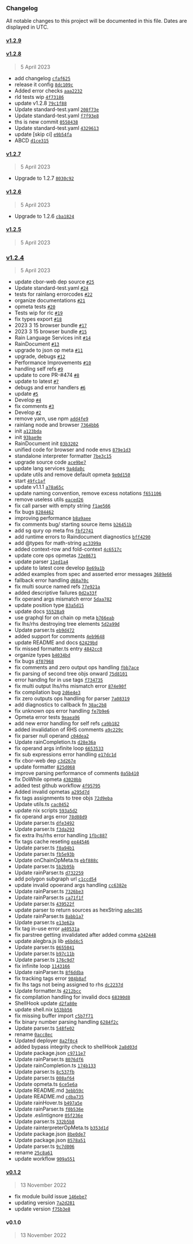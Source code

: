 ### Changelog

All notable changes to this project will be documented in this file. Dates are displayed in UTC.

#### [v1.2.9](https://github.com/rainprotocol/rainlang/compare/v1.2.8...v1.2.9)

#### [v1.2.8](https://github.com/rainprotocol/rainlang/compare/v1.2.7...v1.2.8)

> 5 April 2023

- add changelog [`cfaf625`](https://github.com/rainprotocol/rainlang/commit/cfaf625ac28e821161ba7a613f32663209cd69ee)
- release it config [`8dc109c`](https://github.com/rainprotocol/rainlang/commit/8dc109cdb70085de1ef1bb1a76271dbee76dc1f5)
- Added error checks [`aaa2232`](https://github.com/rainprotocol/rainlang/commit/aaa2232add9228850adeceb3c7ec83d414cfb568)
- rld tests wip [`4f73186`](https://github.com/rainprotocol/rainlang/commit/4f731860a5994603d5095cb56ecfbff20243ce4f)
- update v1.2.8 [`79c1f88`](https://github.com/rainprotocol/rainlang/commit/79c1f88c9b16c1181990837418296a58b27a3e7f)
- Update standard-test.yaml [`208f73e`](https://github.com/rainprotocol/rainlang/commit/208f73e469d6727ec3d0740352b78826ac340013)
- Update standard-test.yaml [`f7f93e8`](https://github.com/rainprotocol/rainlang/commit/f7f93e8edd5a0dd2e83343b572520625c677a51b)
- ths is new commit [`0558438`](https://github.com/rainprotocol/rainlang/commit/05584381df77e8b38e77e3ab58112a00202850ab)
- Update standard-test.yaml [`4329613`](https://github.com/rainprotocol/rainlang/commit/4329613a35cc78eec2d85f4bdbcc1f82c4d4f091)
- update [skip ci] [`e9b54fa`](https://github.com/rainprotocol/rainlang/commit/e9b54fadb1381791b0752480b5a10e88a5b84ebf)
- ABCD [`d1ce315`](https://github.com/rainprotocol/rainlang/commit/d1ce3151cb65863545e2847a594fa43d7c59d4d3)

#### [v1.2.7](https://github.com/rainprotocol/rainlang/compare/v1.2.6...v1.2.7)

> 5 April 2023

- Upgrade to 1.2.7 [`8030c92`](https://github.com/rainprotocol/rainlang/commit/8030c9285b616ba90d4eb87e821273d668d88aaa)

#### [v1.2.6](https://github.com/rainprotocol/rainlang/compare/v1.2.5...v1.2.6)

> 5 April 2023

- Upgrade to 1.2.6 [`cba1824`](https://github.com/rainprotocol/rainlang/commit/cba1824d1128b1bd720fb11beb3983df2e7ede6f)

#### [v1.2.5](https://github.com/rainprotocol/rainlang/compare/v1.2.4...v1.2.5)

> 5 April 2023

### [v1.2.4](https://github.com/rainprotocol/rainlang/compare/v0.1.2...v1.2.4)

> 5 April 2023

- update cbor-web dep source [`#25`](https://github.com/rainprotocol/rainlang/pull/25)
- Update standard-test.yaml [`#24`](https://github.com/rainprotocol/rainlang/pull/24)
- tests for rainlang errorcodes [`#22`](https://github.com/rainprotocol/rainlang/pull/22)
- organize documentations [`#21`](https://github.com/rainprotocol/rainlang/pull/21)
- opmeta tests [`#20`](https://github.com/rainprotocol/rainlang/pull/20)
- Tests wip for rlc [`#19`](https://github.com/rainprotocol/rainlang/pull/19)
- fix types export [`#18`](https://github.com/rainprotocol/rainlang/pull/18)
- 2023  3 15 browser bundle [`#17`](https://github.com/rainprotocol/rainlang/pull/17)
- 2023  3 15 browser bundle [`#15`](https://github.com/rainprotocol/rainlang/pull/15)
- Rain Language Services init [`#14`](https://github.com/rainprotocol/rainlang/pull/14)
- RainDocument [`#13`](https://github.com/rainprotocol/rainlang/pull/13)
- upgrade to json op meta [`#11`](https://github.com/rainprotocol/rainlang/pull/11)
- upgrade, debugs [`#12`](https://github.com/rainprotocol/rainlang/pull/12)
- Performance Improvements [`#10`](https://github.com/rainprotocol/rainlang/pull/10)
- handling self refs [`#9`](https://github.com/rainprotocol/rainlang/pull/9)
- update to core PR-#474 [`#8`](https://github.com/rainprotocol/rainlang/pull/8)
- update to latest [`#7`](https://github.com/rainprotocol/rainlang/pull/7)
- debugs and error handlers [`#6`](https://github.com/rainprotocol/rainlang/pull/6)
- update [`#5`](https://github.com/rainprotocol/rainlang/pull/5)
- Develop [`#4`](https://github.com/rainprotocol/rainlang/pull/4)
- fix comments [`#3`](https://github.com/rainprotocol/rainlang/pull/3)
- Develop [`#2`](https://github.com/rainprotocol/rainlang/pull/2)
- remove yarn, use npm [`add4fe9`](https://github.com/rainprotocol/rainlang/commit/add4fe964f72f41e8698b14d8924539a2a24fbe7)
- rainlang node and browser [`7364bb6`](https://github.com/rainprotocol/rainlang/commit/7364bb6e840d08d565fd76c6f97addef31af41c5)
- init [`a123bda`](https://github.com/rainprotocol/rainlang/commit/a123bdaf76480fb4e1fce5f322f7d9e8f5a6cf78)
- init [`93bae9e`](https://github.com/rainprotocol/rainlang/commit/93bae9ea33395c0c8679f6a96f38d820fb3c3f8e)
- RainDocument init [`03b3202`](https://github.com/rainprotocol/rainlang/commit/03b320296d966bc8d166f2ec75cf2da2cda304ef)
- unified code for browser and node envs [`879e1d3`](https://github.com/rainprotocol/rainlang/commit/879e1d30ab1b51b1a68fda225ba3dd031885fc00)
- standalone interpreter formatter [`7be3c15`](https://github.com/rainprotocol/rainlang/commit/7be3c15c637282514fed6ffd4ac41b7b01319d9b)
- upgrade source code [`ace9be7`](https://github.com/rainprotocol/rainlang/commit/ace9be739deb8c6d3fc8ab6dbe4e4b7bf7e88f22)
- update lang services [`9a4da0c`](https://github.com/rainprotocol/rainlang/commit/9a4da0cded6323c32aef554a752a4e9b3a9c9382)
- update utils and remove default opmeta [`9e0d150`](https://github.com/rainprotocol/rainlang/commit/9e0d150405cbf6e555e50a1a279c8d47ea9a4c19)
- start [`49fc1af`](https://github.com/rainprotocol/rainlang/commit/49fc1af45651fe7388b2f534436be720368f9fa4)
- update v1.1.1 [`a78a65c`](https://github.com/rainprotocol/rainlang/commit/a78a65c4f03af4d115662bac3b92dd432e63a098)
- update naming convention, remove excess notations [`f651106`](https://github.com/rainprotocol/rainlang/commit/f651106776a54da2d7f7eb7120cb2f2225aa32db)
- remove useless utils [`eaced26`](https://github.com/rainprotocol/rainlang/commit/eaced266aa3028d6b69647d194cdc1f11e2d1313)
- fix call parser with empty string [`f1ae566`](https://github.com/rainprotocol/rainlang/commit/f1ae566fcc3db35a3c492ff2441607ef43c040a0)
- fix bugs [`8284462`](https://github.com/rainprotocol/rainlang/commit/8284462889a47cd371e6ebb7fb9e1c92b2bfddc6)
- improving performance [`b8a9aee`](https://github.com/rainprotocol/rainlang/commit/b8a9aeed1e534838d4624ada3135dd2ec04fd69d)
- fix comments bug/ starting source items [`b26451b`](https://github.com/rainprotocol/rainlang/commit/b26451bd90ca0d5ee9e1a26717a6a479e814ca19)
- add sg qury op meta fns [`fbf2741`](https://github.com/rainprotocol/rainlang/commit/fbf27413eb1ba4f57573d3bd05975baba0938c9c)
- add runtime errors to Raindocument diagnostics [`bff4290`](https://github.com/rainprotocol/rainlang/commit/bff429016fd1fa03f1d7ddc228f218d2262c727a)
- add @types for math-string [`ac3399a`](https://github.com/rainprotocol/rainlang/commit/ac3399a9af35cc22f8c55794f84adcfe0371f0dd)
- added context-row and fold-context [`4c6517c`](https://github.com/rainprotocol/rainlang/commit/4c6517c55d26430e068fd815d5428e5ceb63e47d)
- update core ops opmetas [`72e8671`](https://github.com/rainprotocol/rainlang/commit/72e8671c167870321f28dca4e04894fbfc5556d0)
- update parser [`11ed1a4`](https://github.com/rainprotocol/rainlang/commit/11ed1a4128a3aba5dab36c62c0dbcb4ee3c628ad)
- update to latest core develop [`8e69a1b`](https://github.com/rainprotocol/rainlang/commit/8e69a1b56044ee6893893d4a63f0623f32b66a10)
- added examples from spec and asserted error messages [`3689e66`](https://github.com/rainprotocol/rainlang/commit/3689e669d72a10afef43b089eef813a36d60ccc5)
- fallback error handling [`d68a70c`](https://github.com/rainprotocol/rainlang/commit/d68a70cf0c16e94cd335030f01c8d5a833f5e916)
- fix multi source named refs [`77e921a`](https://github.com/rainprotocol/rainlang/commit/77e921ab9c5a6316c0c9daed6ff11b34dcc5396b)
- added descriptive failures [`0d2a33f`](https://github.com/rainprotocol/rainlang/commit/0d2a33f186df639899efc5c24976012f582f4f2d)
- fix operand args mismatch error [`5daa782`](https://github.com/rainprotocol/rainlang/commit/5daa7823962519be9169b7d7c43e271a5135a426)
- update position type [`83a5d15`](https://github.com/rainprotocol/rainlang/commit/83a5d15b307183f4e2b62ce71b44f2ed46dba4c7)
- update docs [`55528a9`](https://github.com/rainprotocol/rainlang/commit/55528a90ea95c280ab01f56f08c49674bb8f021e)
- use graphql for on chain op meta [`b766eab`](https://github.com/rainprotocol/rainlang/commit/b766eab12ac55d119ac2a33981c17a818d7a96da)
- fix lhs/rhs destroying tree elements [`5d2a99d`](https://github.com/rainprotocol/rainlang/commit/5d2a99dd5a0708efd5625b81873b93095b9db3c0)
- Update parser.ts [`eb9d472`](https://github.com/rainprotocol/rainlang/commit/eb9d472a25c04b294586706ae0c67ba4ce997446)
- added support for comments [`4eb9648`](https://github.com/rainprotocol/rainlang/commit/4eb9648d2b99648371110f6030d5569923be6096)
- update README and docs [`62429bd`](https://github.com/rainprotocol/rainlang/commit/62429bd435eb455d0243440f88e441d29ec23352)
- fix missed formatter.ts entry [`4842cc0`](https://github.com/rainprotocol/rainlang/commit/4842cc0023c20611d9927f48d798792df846f052)
- organize types [`b4034bd`](https://github.com/rainprotocol/rainlang/commit/b4034bd458e6a6c88e39598b8f2a32dcb07472e3)
- fix bugs [`4f07968`](https://github.com/rainprotocol/rainlang/commit/4f07968f20b656da2fffa93af25bed28ec513fef)
- fix comments and zero output ops handling [`fbb7ace`](https://github.com/rainprotocol/rainlang/commit/fbb7ace21d45e9aae395dc6a05bc9881098d2f19)
- fix parsing of second tree objs onward [`75d8101`](https://github.com/rainprotocol/rainlang/commit/75d8101ecf3a063913b44dda933cbf3e9840ba88)
- error handlng for in use tags [`f734735`](https://github.com/rainprotocol/rainlang/commit/f7347354fd9683b755af9533b0c36284711923a5)
- fix multi output lhs/rhs mismatch error [`874e90f`](https://github.com/rainprotocol/rainlang/commit/874e90f98ef0d7f5a6834cc6e9e2358522afa1e1)
- fix compilation bug [`2d6e4e3`](https://github.com/rainprotocol/rainlang/commit/2d6e4e30309177e8950b9d67dcd6620c3732fc6a)
- fix zero outputs ops handling for parser [`7a08319`](https://github.com/rainprotocol/rainlang/commit/7a08319472531e70e077c29c72b2fa7e65770f5d)
- add diagnostics to callback fn [`38ac2b8`](https://github.com/rainprotocol/rainlang/commit/38ac2b8e3e95f5340a322f609639289c58e2a6cf)
- fix unknown ops error handling [`fe7b9e6`](https://github.com/rainprotocol/rainlang/commit/fe7b9e65545738974627395f68ac1abc98ed9568)
- Opmeta error  tests [`9eaea96`](https://github.com/rainprotocol/rainlang/commit/9eaea961f42e62077252f779c22e184b76be1a73)
- add new error handling for self refs [`ca9b182`](https://github.com/rainprotocol/rainlang/commit/ca9b1820f339de913ad5ca70ae4ec07f1e549634)
- added invalidation of RHS comments [`a9c229c`](https://github.com/rainprotocol/rainlang/commit/a9c229cbdbe5c3f1211121faca295588de784ee7)
- fix parser null operand [`c04dea2`](https://github.com/rainprotocol/rainlang/commit/c04dea230accad33b465cdc53c8041207c167b5f)
- Update rainCompletion.ts [`d28e36a`](https://github.com/rainprotocol/rainlang/commit/d28e36a1144d96b7b3e6c9393ed276f4a3035189)
- fix operand args infinite loop [`6653533`](https://github.com/rainprotocol/rainlang/commit/6653533abbf9255bf9cd61cb5b67e30b22fd005e)
- fix sub expressions error handling [`e17dc1d`](https://github.com/rainprotocol/rainlang/commit/e17dc1d8a0b19c43be59907f6b02bccd51acf707)
- fix cbor-web dep [`c3d267e`](https://github.com/rainprotocol/rainlang/commit/c3d267e2b8816f6c97875747867cf0b2b392321f)
- update formatter [`825d068`](https://github.com/rainprotocol/rainlang/commit/825d06855432450452ca2792edabe0dcc13f0a21)
- improve parsing performance of comments [`0a5b410`](https://github.com/rainprotocol/rainlang/commit/0a5b41016d89ba1d0a375a52a75a0ada3b2c6ec1)
- fix DoWhile opmeta [`43020bb`](https://github.com/rainprotocol/rainlang/commit/43020bb04860d6221b14343e5a379e0bab2f45c3)
- added test github workflow [`4f95795`](https://github.com/rainprotocol/rainlang/commit/4f95795368d0a263c6666050ab5d4a3d7cebcfa8)
- Added invalid opmetas [`a295d7d`](https://github.com/rainprotocol/rainlang/commit/a295d7dad55d1dec3a45491def571beba9e3d10d)
- fix tags assignments to tree objs [`72d9eba`](https://github.com/rainprotocol/rainlang/commit/72d9eba415688b1811504d21535de9c5dec5120e)
- Update utils.ts [`cac0452`](https://github.com/rainprotocol/rainlang/commit/cac0452230a18d2ba5f2a8ba6f0c1cd9541820c6)
- update nix scripts [`593a5d2`](https://github.com/rainprotocol/rainlang/commit/593a5d2265d5a720c443c42ee7db1825092fd4b4)
- fix operand args error [`78d08d9`](https://github.com/rainprotocol/rainlang/commit/78d08d9462d8236f7116ead2ec9dea51dae38df2)
- Update parser.ts [`dfe3492`](https://github.com/rainprotocol/rainlang/commit/dfe349227bde6aa38ae95c17424540b87e0d9dd4)
- Update parser.ts [`f3da293`](https://github.com/rainprotocol/rainlang/commit/f3da293284327773e27ccbced0fb95e61dd9d093)
- fix extra lhs/rhs error handling [`1fbc887`](https://github.com/rainprotocol/rainlang/commit/1fbc88718fedb87aa2a332f532c2a50b214275e7)
- fix tags cache reseting [`ee44546`](https://github.com/rainprotocol/rainlang/commit/ee445461a5ea7ca622de3d23e33c3c38b0ad894e)
- Update parser.ts [`f0a94b1`](https://github.com/rainprotocol/rainlang/commit/f0a94b1242ce1f3986674e4949bb768e80b7db96)
- Update parser.ts [`fb5e93b`](https://github.com/rainprotocol/rainlang/commit/fb5e93b74226a2737a011abd2072b62ceaa799ce)
- Update onChainOpMeta.ts [`ebf888c`](https://github.com/rainprotocol/rainlang/commit/ebf888cdcbd481b1a4bf8cdea781f91cc5ae2031)
- Update parser.ts [`5b2b95b`](https://github.com/rainprotocol/rainlang/commit/5b2b95b3815802664872ea40d739c02d81e25643)
- Update rainParser.ts [`d732259`](https://github.com/rainprotocol/rainlang/commit/d732259a3fe0bf721f13df30de57c45b4c71ba3b)
- add polygon subgraph url [`c1ccd54`](https://github.com/rainprotocol/rainlang/commit/c1ccd54db174125acbfba7dbe28c9d79ae6cc643)
- update invalid opoerand args handling [`cc6382e`](https://github.com/rainprotocol/rainlang/commit/cc6382e69b725197f8e930fefa08a4d0ce736f1f)
- Update rainParser.ts [`7326be3`](https://github.com/rainprotocol/rainlang/commit/7326be343dcd257854144df6778f6c61d1f66cb9)
- Update rainParser.ts [`ca71f1f`](https://github.com/rainprotocol/rainlang/commit/ca71f1facaf6da69056005654614bd50f215d506)
- Update parser.ts [`439522f`](https://github.com/rainprotocol/rainlang/commit/439522f774bf1de1df2b77c26870f9a6c8fd5ec6)
- update parser to return sources as hexString [`adec385`](https://github.com/rainprotocol/rainlang/commit/adec385cc8e90ba2af2625479690b992c3b4cbfe)
- Update rainParser.ts [`8abb1a7`](https://github.com/rainprotocol/rainlang/commit/8abb1a7a0c73deba7ed4f4beabad2fe66d079864)
- Update parser.ts [`e13e62a`](https://github.com/rainprotocol/rainlang/commit/e13e62a31bdc30730bdc3ad94737e413a19db484)
- fix tag in-use error [`a40531a`](https://github.com/rainprotocol/rainlang/commit/a40531adbca3b2253cad533829d7cde0add8725e)
- fix parstree getting invalidated after added comma [`e342448`](https://github.com/rainprotocol/rainlang/commit/e3424487a649bba8e91ca5eb09e5ab20ada0c9cf)
- update alegbra.js lib [`e6bd4c5`](https://github.com/rainprotocol/rainlang/commit/e6bd4c56781560a6c57e8e198e1767144ba9c8b0)
- Update parser.ts [`0655041`](https://github.com/rainprotocol/rainlang/commit/0655041e917a3332f816ef2fbd9e2ba8d952010e)
- Update parser.ts [`b97c11b`](https://github.com/rainprotocol/rainlang/commit/b97c11b8fdbda6259c292f8d80d3a64fc126f212)
- Update parser.ts [`176c9d7`](https://github.com/rainprotocol/rainlang/commit/176c9d7ce6689b31bddec7e1d2f1297be6b5c1e1)
- fix infinite loop [`1143166`](https://github.com/rainprotocol/rainlang/commit/1143166e911f0f8a24f5ec9d0610b4249f1af17b)
- Update rainParser.ts [`8f6ddba`](https://github.com/rainprotocol/rainlang/commit/8f6ddbac3775809c4ee3e4705ace2d342767201e)
- fix tracking tags error [`984b8af`](https://github.com/rainprotocol/rainlang/commit/984b8af9a0db5ca17b8282ec3d54bb60820b05ad)
- fix lhs tags not being assigned to rhs [`dc2237d`](https://github.com/rainprotocol/rainlang/commit/dc2237d89cebd042a7134b1fcb604ba7c15a6349)
- Update formatter.ts [`4212bcc`](https://github.com/rainprotocol/rainlang/commit/4212bcc816556de6b9d1ee296674dca9a7e193e2)
- fix compilation handling for invalid docs [`68390d8`](https://github.com/rainprotocol/rainlang/commit/68390d8bf403b6d83ebb7b2d63eb0b93903fa7a6)
- ShellHook update [`d2fa80e`](https://github.com/rainprotocol/rainlang/commit/d2fa80eb5cdf119b10c18b5aac9049ae03ca2b8b)
- update shell.nix [`b53bb56`](https://github.com/rainprotocol/rainlang/commit/b53bb5631ece57372843745f7bff9694a09f1324)
- fix missing buffer import [`c5b7f71`](https://github.com/rainprotocol/rainlang/commit/c5b7f71e429da921f6e26ddacf690849ba80fac9)
- fix binary number parsing handling [`6284f2c`](https://github.com/rainprotocol/rainlang/commit/6284f2cdbe1f062b008fc9ee49eab011c7ba25bc)
- Update parser.ts [`548fe02`](https://github.com/rainprotocol/rainlang/commit/548fe02b7c784a7a85dcde983ef907939d75201e)
- rename [`0acc8ec`](https://github.com/rainprotocol/rainlang/commit/0acc8ec0a9d513306d25f3140947499257ad0fd7)
- Updated deployer [`8a2f0c4`](https://github.com/rainprotocol/rainlang/commit/8a2f0c45dd4a17489858de5f2d52859041cea624)
- added bypass integrity check to shellHook [`2a8d03d`](https://github.com/rainprotocol/rainlang/commit/2a8d03d44cd800bc5ae76779245017b42dc4105f)
- Update package.json [`c9711e7`](https://github.com/rainprotocol/rainlang/commit/c9711e76c2fa326d3a76bd7c3b3311e7b8b8f2cf)
- Update rainParser.ts [`8076df6`](https://github.com/rainprotocol/rainlang/commit/8076df6a4bbb9487f772185b971efde1bb28e553)
- Update rainCompletion.ts [`174b133`](https://github.com/rainprotocol/rainlang/commit/174b13305c54f93bf94bc6e6d0f7fbac94e06a69)
- Update parser.ts [`8c537fb`](https://github.com/rainprotocol/rainlang/commit/8c537fbabec8886a684273ddf08fdc83225eab7d)
- Update parser.ts [`008af64`](https://github.com/rainprotocol/rainlang/commit/008af64a51740849e0f180c8f9f9f564f6e941ce)
- Update opmeta.ts [`6ce5e6a`](https://github.com/rainprotocol/rainlang/commit/6ce5e6a821a77376b77fec7c6c30bf59c0847e0c)
- Update README.md [`3ebb59c`](https://github.com/rainprotocol/rainlang/commit/3ebb59cf2a7444499dfc69cac96424bded1ce753)
- Update README.md [`cdba735`](https://github.com/rainprotocol/rainlang/commit/cdba735d4d4a2fdb3c9c0e7e4b0960da54479807)
- Update rainHover.ts [`b497a5e`](https://github.com/rainprotocol/rainlang/commit/b497a5e88d550ae3a03b535629e60cecc71ba623)
- Update rainParser.ts [`f0b536e`](https://github.com/rainprotocol/rainlang/commit/f0b536e47cb266aba4453b40c37b4d7e940c2b1e)
- Update .eslintignore [`05f236e`](https://github.com/rainprotocol/rainlang/commit/05f236ed68edf4500103305c9aca74edd11fe38b)
- Update parser.ts [`332b5b8`](https://github.com/rainprotocol/rainlang/commit/332b5b8ccf3dc991161b4e99f6c9309230de3966)
- Update rainterpreterOpMeta.ts [`b353d1d`](https://github.com/rainprotocol/rainlang/commit/b353d1df6e78836447813059ef3ddf22530275d7)
- Update package.json [`8be0de7`](https://github.com/rainprotocol/rainlang/commit/8be0de75a51ebd247014c1897e2a64a891b87c9f)
- Update package.json [`8578a51`](https://github.com/rainprotocol/rainlang/commit/8578a51deae80590427efa648120a3eec4beb857)
- Update parser.ts [`9c7d006`](https://github.com/rainprotocol/rainlang/commit/9c7d006d41c4386a8c93aae0fec3b488a38582da)
- rename [`25c8a61`](https://github.com/rainprotocol/rainlang/commit/25c8a61c965ac727ebb0bee7c2ffcc1519b93cda)
- update workflow [`909a551`](https://github.com/rainprotocol/rainlang/commit/909a55116163e2f763473d02ebee1e7f2cc74c89)

#### [v0.1.2](https://github.com/rainprotocol/rainlang/compare/v0.1.0...v0.1.2)

> 13 November 2022

- fix module build issue [`146ebe7`](https://github.com/rainprotocol/rainlang/commit/146ebe71a53938d6ca18cc41530786636eda9b78)
- updating version [`7a2d281`](https://github.com/rainprotocol/rainlang/commit/7a2d281c0662f67e025f18dcfc5349ab8ce8e639)
- update version [`f75b3e8`](https://github.com/rainprotocol/rainlang/commit/f75b3e8b650975e7b8291eb2bf6f3b48b2ab3ac1)

#### v0.1.0

> 13 November 2022
